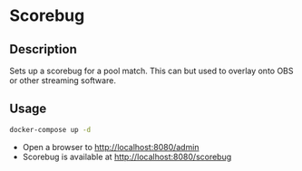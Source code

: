 # Scorebug

## Description
Sets up a scorebug for a pool match. This can but used to overlay onto OBS or other streaming software.

## Usage
```bash
docker-compose up -d
```

- Open a browser to [http://localhost:8080/admin](http://localhost:8080/admin)
- Scorebug is available at [http://localhost:8080/scorebug](http://localhost:8080/scorebug)